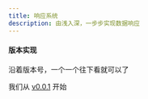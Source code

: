 ```yaml
---
title: 响应系统
description: 由浅入深，一步步实现数据响应
---
```


#### 版本实现

沿着版本号，一个一个往下看就可以了

我们从 [v0.0.1](./v0.0.1.md) 开始
